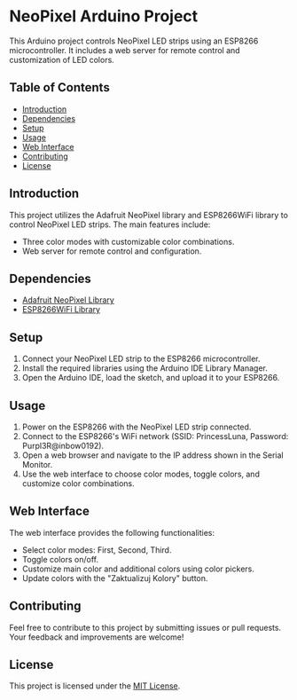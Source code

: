 # NeoPixel Arduino Project

This Arduino project controls NeoPixel LED strips using an ESP8266 microcontroller. It includes a web server for remote control and customization of LED colors.

## Table of Contents

- [Introduction](#introduction)
- [Dependencies](#dependencies)
- [Setup](#setup)
- [Usage](#usage)
- [Web Interface](#web-interface)
- [Contributing](#contributing)
- [License](#license)

## Introduction

This project utilizes the Adafruit NeoPixel library and ESP8266WiFi library to control NeoPixel LED strips. The main features include:

- Three color modes with customizable color combinations.
- Web server for remote control and configuration.

## Dependencies

- [Adafruit NeoPixel Library](https://github.com/adafruit/Adafruit_NeoPixel)
- [ESP8266WiFi Library](https://github.com/esp8266/Arduino)

## Setup

1. Connect your NeoPixel LED strip to the ESP8266 microcontroller.
2. Install the required libraries using the Arduino IDE Library Manager.
3. Open the Arduino IDE, load the sketch, and upload it to your ESP8266.

## Usage

1. Power on the ESP8266 with the NeoPixel LED strip connected.
2. Connect to the ESP8266's WiFi network (SSID: PrincessLuna, Password: Purpl3R@inbow0192).
3. Open a web browser and navigate to the IP address shown in the Serial Monitor.
4. Use the web interface to choose color modes, toggle colors, and customize color combinations.

## Web Interface

The web interface provides the following functionalities:

- Select color modes: First, Second, Third.
- Toggle colors on/off.
- Customize main color and additional colors using color pickers.
- Update colors with the "Zaktualizuj Kolory" button.

## Contributing

Feel free to contribute to this project by submitting issues or pull requests. Your feedback and improvements are welcome!

## License

This project is licensed under the [MIT License](LICENSE).
